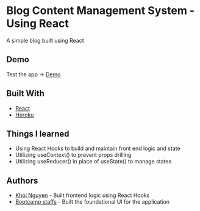 # Blog Content Management System - Using React

A simple blog built using React

## Demo

Test the app -> [Demo](https://react-blog-k.herokuapp.com/)

## Built With

* [React](https://reactjs.org/)
* [Heroku](https://dashboard.heroku.com/)

## Things I learned

* Using React Hooks to build and maintain front end logic and state
* Utilizing useContext() to prevent props drilling
* Utilizing useReducer() in place of useState() to manage states

## Authors

* [Khoi Nguyen](https://github.com/gh0stl0nely) - Built frontend logic using React Hooks 
* [Bootcamp staffs](https://bootcamp.learn.utoronto.ca/coding/landing-ftpt/?s=Google-Brand&msg_cv_scta=4&msg_cv_stbn=1&msg_cv_fcta=1&pkw=u%20of%20t%20coding%20bootcamp&pcrid=429640492215&pmt=e&utm_source=google&utm_medium=cpc&utm_campaign=%5BS%5D_GRD_Coding_Brand_ALL_Toronto_Exact&utm_term=u%20of%20t%20coding%20bootcamp&s=google&k=u%20of%20t%20coding%20bootcamp&utm_adgroupid=83588573468&utm_locationphysicalms=9000932&utm_matchtype=e&utm_network=g&utm_device=c&utm_content=429640492215&utm_placement=&gclid=CjwKCAjw2a32BRBXEiwAUcugiLczo33nZ5QoQTOON__64aiHo567hOsKE9Mw0ImP8s_cw8HHSqpJqRoCy-oQAvD_BwE&gclsrc=aw.ds) - Built the foundational UI for the application 
